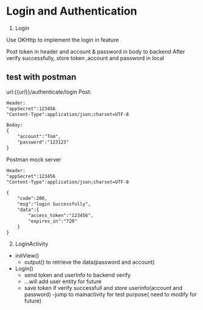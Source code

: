 # Login and Authentication

1. Login

Use OKHttp to implement the login in feature

Post token in header and account & password in body to backend
After verify successfully, store token ,account and password in local
## test with postman
url:{{url}}/authenticate/login
Post: 
```txt
Header:
"appSecret":123456
"Content-Type":application/json;charset=UTF-8

Boday:
{
    "account":"Tom",
    "password":"123123"
}
```
Postman mock server

```txt
Header: 
"appSecret":123456
"Content-Type":application/json;charset=UTF-8
```

```txt
{
    "code":200,
    "msg":"login Successfully",
    "data":{
        "access_token":"123456",
        "expires_in":"720"
    }
}
```

2. LoginActivity

- initView()
    - output() to retrieve the data(password and account)
- Login()
    - send token and userInfo to backend verify
    - ...will add user entity for future
    - save token if verify successfull and store userinfo(account and password) 
    -jump to mainactivity for test purpose( need to modify for future)





